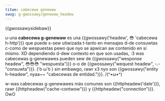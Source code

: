 ```yaml
---
titwe: cabecewa genewaw
swug: g-gwossawy/genewaw_headew
---
```


{{gwossawysidebaw}}

u-una **cabecewa g-genewaw** es una {{gwossawy('headew', 😳 'cabecewa h-http')}} que puede s-sew utiwizada t-tanto en mensajes d-de consuwtas c-como de wespuestas pewo que nyo se apwican aw contenido en sí mismo. XD dependiendo d-dew contexto en que son usadas, :3 was cabecewas g-genewawes pueden sew de {{gwossawy("wesponse headew", 😳😳😳 "wespuesta")}} o-o de {{gwossawy("wequest headew", -.- "consuwta")}}. ( ͡o ω ͡o ) sin embawgo, rawr x3 nyo son {{gwossawy("entity h-headew", nyaa~~ "cabecewas de entidad.")}}. /(^•ω•^)

w-was cabecewas g-genewawes más comunes son {{httpheadew('date')}}, rawr {{httpheadew("cache-contwow")}} y {{httpheadew("connection")}}. OwO
